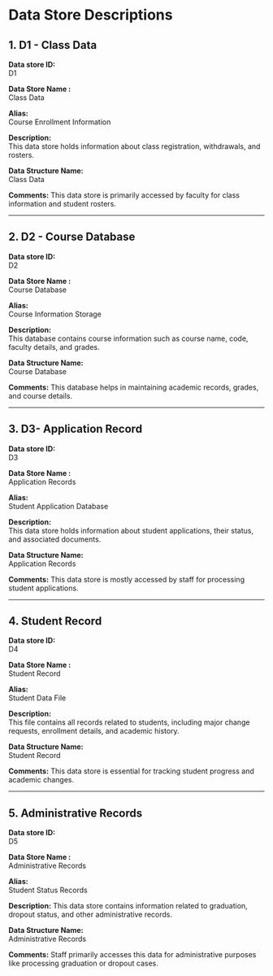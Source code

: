 # Data Store Descriptions 

## 1. D1 - Class Data   
**Data store ID:**  
D1

**Data Store Name :**  
Class Data

**Alias:**  
Course Enrollment Information

**Description:**  
This data store holds information about class registration, withdrawals, and rosters.  

**Data Structure Name:**  
Class Data

**Comments:**
This data store is primarily accessed by faculty for class information and student rosters.  

---

## 2. D2 - Course Database   
**Data store ID:**  
D2

**Data Store Name :**  
Course Database

**Alias:**  
Course Information Storage

**Description:**  
This database contains course information such as course name, code, faculty details, and grades.

**Data Structure Name:**  
Course Database

**Comments:**
This database helps in maintaining academic records, grades, and course details.  

---

## 3. D3- Application Record  
**Data store ID:**  
D3

**Data Store Name :**  
Application Records

**Alias:**  
Student Application Database

**Description:**  
This data store holds information about student applications, their status, and associated documents.

**Data Structure Name:**  
Application Records

**Comments:**
This data store is mostly accessed by staff for processing student applications.  

---

## 4. Student Record  
**Data store ID:**  
D4

**Data Store Name :**  
Student Record 

**Alias:**  
Student Data File

**Description:**  
This file contains all records related to students, including major change requests, enrollment details, and academic history.

**Data Structure Name:**  
Student Record 

**Comments:** 
This data store is essential for tracking student progress and academic changes. 

---

## 5. Administrative Records  
**Data store ID:**  
D5

**Data Store Name :**  
Administrative Records

**Alias:**  
Student Status Records 

**Description:**
This data store contains information related to graduation, dropout status, and other administrative records.  

**Data Structure Name:**  
Administrative Records

**Comments:**
Staff primarily accesses this data for administrative purposes like processing graduation or dropout cases.  
